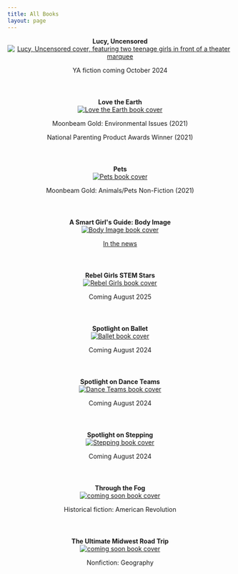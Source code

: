 ```yaml
---
title: All Books
layout: page
---
```

<style>
    .grid-container {
        display: grid;
        grid-template-columns: repeat(auto-fill, minmax(250px, 1fr));
        gap: 40px;
    }

    .grid-item {
        text-align: center;
    }

    .grid-item img {
        max-width: 100%;
        height: auto;
    }

    .grid-item h3 {
        overflow: hidden;
        white-space: nowrap;
        text-overflow: ellipsis;
        font-size: 1em; /* You can adjust the font size as needed */
        margin: 0; /* Remove any default margin */
    }
</style>

<div class="grid-container">
    <div class="grid-item">
        <h3>Lucy, Uncensored</h3>
        <a href="https://www.penguinrandomhouse.com/books/750113/lucy-uncensored-by-mel-hammond-and-teghan-hammond/" target="_blank">
            <img src="/images/books/lucy_uncensored.jpeg" alt="Lucy, Uncensored cover, featuring two teenage girls in front of a theater marquee">
        </a>
        <p>YA fiction coming October 2024</p>
    </div>
    <div class="grid-item">
        <h3>Love the Earth</h3>
        <a href="https://www.americangirl.com/products/love-the-earth-gyg41" target="_blank">
            <img src="/images/books/love_the_earth.png" alt="Love the Earth book cover">
        </a>
        <p>Moonbeam Gold: Environmental Issues (2021)</p>
        <p>National Parenting Product Awards Winner (2021)</p>
    </div>
    <div class="grid-item">
        <h3>Pets</h3>
        <a href="https://www.americangirl.com/products/pets-getting-them-caring-for-them-and-loving-them-gxc98" target="_blank">
            <img src="/images/books/pets.png" alt="Pets book cover">
        </a>
        <p>Moonbeam Gold: Animals/Pets Non-Fiction (2021)</p>
    </div>
    <div class="grid-item">
        <h3>A Smart Girl's Guide: Body Image</h3>
        <a href="https://www.amazon.com/Smart-Girls-Guide-yourself-celebrate/dp/1683371909/" target="_blank">
            <img src="/images/books/body_image.png" alt="Body Image book cover">
        </a>
        <p><a href="https://19thnews.org/2022/12/american-girl-book-inclusivity-right-wing-backlash/" target="_blank">In the news</a></p>
    </div>
    <div class="grid-item">
        <h3>Rebel Girls STEM Stars</h3>
        <a href="https://www.amazon.sg/Rebel-Girls-Stem-Stars-Science/dp/B0CKMDDP95" target="_blank">
            <img src="/images/books/Rebel_Girls_Stem_Stars.jpg" alt="Rebel Girls book cover">
        </a>
        <p>Coming August 2025</p>
    </div>
    <div class="grid-item">
        <h3>Spotlight on Ballet</h3>
        <a href="https://www.barnesandnoble.com/w/spotlight-on-ballet-mel-hammond/1144475735?ean=9798765628829" target="_blank">
            <img src="/images/books/ballet.png" alt="Ballet book cover">
        </a>
        <p>Coming August 2024</p>
    </div>
    <div class="grid-item">
        <h3>Spotlight on Dance Teams</h3>
        <a href="https://www.barnesandnoble.com/w/spotlight-on-dance-teams-mel-hammond/1144475732?ean=9798765628843" target="_blank">
            <img src="/images/books/dance_teams.png" alt="Dance Teams book cover">
        </a>
        <p>Coming August 2024</p>
    </div>
    <div class="grid-item">
        <h3>Spotlight on Stepping</h3>
        <a href="https://www.amazon.com/Spotlight-Stepping-Lerner-Sports-Rookie/dp/B0CPM43277" target="_blank">
            <img src="/images/books/stepping.png" alt="Stepping book cover">
        </a>
        <p>Coming August 2024</p>
    </div>
    <div class="grid-item">
        <h3>Through the Fog</h3>
        <a href="https://www.benchmarkeducation.com/" target="_blank">
            <img src="/images/books/coming_soon_rainbow.png" alt="coming soon book cover">
        </a>
        <p>Historical fiction: American Revolution</p>
    </div>
    <div class="grid-item">
        <h3>The Ultimate Midwest Road Trip</h3>
        <a href="https://www.benchmarkeducation.com/" target="_blank">
            <img src="/images/books/coming_soon_red.png" alt="coming soon book cover">
        </a>
        <p>Nonfiction: Geography</p>
</div>